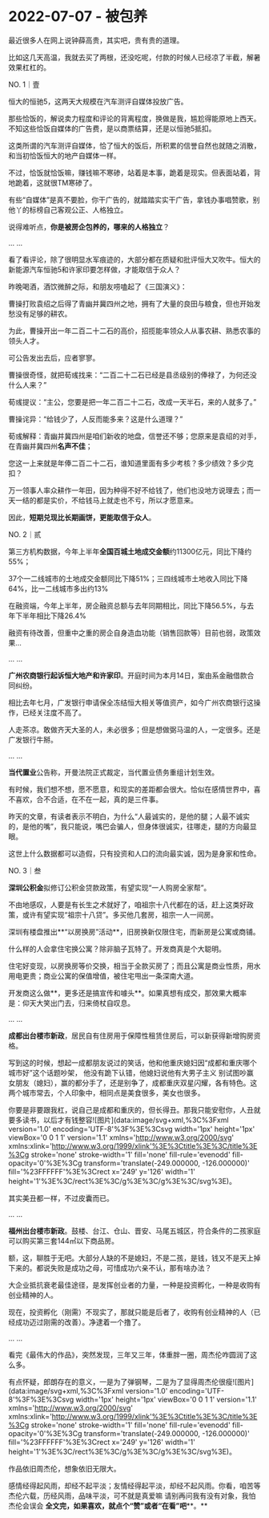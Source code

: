 # 2022-07-07 - 被包养

最近很多人在网上说钟薛高贵，其实吧，贵有贵的道理。

比如这几天高温，我就去买了两根，还没吃呢，付款的时候人已经凉了半截，解暑效果杠杠的。

NO. 1｜壹

恒大的恒驰5，这两天大规模在汽车测评自媒体投放广告。

那些恰饭的，解说卖力程度和评论的背离程度，换做是我，尴尬得能原地上西天。不知这些恰饭自媒体的广告费，是以商票结算，还是以恒驰5抵扣。

这类所谓的汽车测评自媒体，恰了恒大的饭后，所积累的信誉自然也就随之消散，和当初恰饭恒大的地产自媒体一样。

不过，恰饭就恰饭嘛，赚钱嘛不寒碜，站着是本事，跪着是现实。但表面站着，背地跪着，这就很TM寒碜了。

有些“自媒体”是真不要脸，你干广告的，就踏踏实实干广告，拿钱办事唱赞歌，别他丫的标榜自己客观公正、人格独立。

说得难听点，**你是被房企包养的，哪来的人格独立**？

... ...

看了看评论，除了很明显水军痕迹的，大部分都在质疑和批评恒大又吹牛。恒大的新能源汽车恒驰5和许家印要怎样做，才能取信于众人？

昨晚喝酒，酒饮微醉之际，和朋友唠嗑起了《三国演义》：

曹操打败袁绍之后得了青幽并冀四州之地，拥有了大量的良田与粮食，但也开始发愁没有足够的耕农。

为此，曹操开出一年二百二十二石的高价，招揽能率领众人从事农耕、熟悉农事的领头人才。

可公告发出去后，应者寥寥。

曹操很奇怪，就把荀彧找来：“二百二十二石已经是县丞级别的俸禄了，为何还没什么人来？”

荀彧提议：“主公，您要是把一年二百二十二石，改成一天半石，来的人就多了。”

曹操诧异：“给钱少了，人反而能多来？这是什么道理？”

荀彧解释：青幽并冀四州是咱们新收的地盘，信誉还不够；您原来是袁绍的对手，在青幽并冀四州**名声不佳**；

您这一上来就是年俸二百二十二石，谁知道里面有多少考核？多少绩效？多少克扣？

万一领事人率众耕作一年田，因为种得不好不给钱了，他们也没地方说理去；而一天一结的都是实价，不给钱马上就走也不亏，所以才愿意来。

因此，**短期兑现比长期画饼，更能取信于众人**。

NO. 2｜贰

第三方机构数据，今年上半年**全国百城土地成交金额**约11300亿元，同比下降约55%；

37个一二线城市的土地成交金额同比下降51%；三四线城市土地收入同比下降64%，比一二线城市多出约13%

在融资端，今年上半年，房企融资总额与去年同期相比，同比下降56.5%，与去年下半年相比下降26.4%

融资有待改善，但重中之重的房企自身造血功能（销售回款等）目前也弱，政策效果...

... ...

**广州农商银行起诉恒大地产和许家印**。开庭时间为本月14日，案由系金融借款合同纠纷。

相比去年七月，广发银行申请保全冻结恒大相关等值资产，如今广州农商银行这操作，已经关注度不高了。

人走茶凉。敢做齐天大圣的人，未必很多；但是想做弼马温的人，一定很多。还是广发银行牛掰。

... ...

**当代置业**公告称，开曼法院正式裁定，当代置业债务重组计划生效。

有时候，我们想不想，愿不愿意，和现实的差距都会很大。恰似在感情世界中，喜不喜欢，合不合适，在不在一起，真的是三件事。

昨天的文章，有读者表示不明白，为什么“人最诚实的，是他的腿；人最不诚实的，是他的嘴”，我只能说，嘴巴会骗人，但身体很诚实，往哪走，腿的方向最显眼。

这世上什么数据都可以造假，只有投资和人口的流向最实诚，因为是身家和性命。

NO. 3｜叁

**深圳公积金**拟修订公积金贷款政策，有望实现“一人购房全家帮”。

不由地感叹，人要是有长生之术就好了，咱祖宗十八代都在的话，赶上这类好政策，或许有望实现“祖宗十八贷”。多买他几套房，祖宗一人一间房。

深圳有楼盘推出**“以房换房”活动**，旧房换新仅限住宅，而新房是公寓或商铺。

什么样的人会拿住宅换公寓？除非脑子瓦特了。开发商真是个大聪明。

住宅好变现，以房换房等价交换，相当于全款买房了；而且公寓是商业性质，用水用电更贵；商业公寓的保值增值，被住宅甩出一条深南大道。

开发商这么做**，更多还是搞宣传和噱头**。如果真想有成交，那效果大概率是：仰天大笑出门去，归来倚杖自叹息。

... ...

**成都出台楼市新政**，居民自有住房用于保障性租赁住房后，可以新获得新增购房资格。

写到这的时候，想起一成都朋友说过的笑话，他和他重庆媳妇因“成都和重庆哪个城市好”这个话题吵架， 他没有跪下认错，他媳妇说他有大男子主义
别试图吵赢女朋友（媳妇），赢的都分手了，还是别争了，成都重庆双星闪耀，各有特色。这两个城市常去，个人印象中，相同点是美食很多，美女也很多。

你要是非要跟我杠，说自己是成都和重庆的，但长得丑。那我只能安慰你，人丑就要多读书，以后才有钱整容![图片](data:image/svg+xml,%3C%3Fxml version='1.0' encoding='UTF-8'%3F%3E%3Csvg width='1px' height='1px' viewBox='0 0 1 1' version='1.1' xmlns='http://www.w3.org/2000/svg' xmlns:xlink='http://www.w3.org/1999/xlink'%3E%3Ctitle%3E%3C/title%3E%3Cg stroke='none' stroke-width='1' fill='none' fill-rule='evenodd' fill-opacity='0'%3E%3Cg transform='translate(-249.000000, -126.000000)' fill='%23FFFFFF'%3E%3Crect x='249' y='126' width='1' height='1'%3E%3C/rect%3E%3C/g%3E%3C/g%3E%3C/svg%3E)。

其实美丑都一样，不过皮囊而已。

... ...

**福州出台楼市新政**。鼓楼、台江、仓山、晋安、马尾五城区，符合条件的二孩家庭可以购买第三套144㎡以下商品房。

额，这，聊胜于无吧。大部分人缺的不是媳妇，不是二孩，是钱，钱又不是天上掉下来的。都说失败是成功之母，可惜成功六亲不认，那有啥办法？

大企业抵抗衰老最佳途径，是发挥创业者的力量，一种是投资孵化，一种是收购有创业精神的人。

现在，投资孵化（刚需）不现实了，那就只能是后者了，收购有创业精神的人（已经成功迈过刚需的改善）。净逮着一个撸了。

... ...

看完《最伟大的作品》，突然发现，三年又三年，体重胖一圈，周杰伦咋圆润了这么多。

有点怀疑，郎朗存在的意义，一是为了弹钢琴，二是为了显得周杰伦很瘦![图片](data:image/svg+xml,%3C%3Fxml version='1.0' encoding='UTF-8'%3F%3E%3Csvg width='1px' height='1px' viewBox='0 0 1 1' version='1.1' xmlns='http://www.w3.org/2000/svg' xmlns:xlink='http://www.w3.org/1999/xlink'%3E%3Ctitle%3E%3C/title%3E%3Cg stroke='none' stroke-width='1' fill='none' fill-rule='evenodd' fill-opacity='0'%3E%3Cg transform='translate(-249.000000, -126.000000)' fill='%23FFFFFF'%3E%3Crect x='249' y='126' width='1' height='1'%3E%3C/rect%3E%3C/g%3E%3C/g%3E%3C/svg%3E)。

作品依旧周杰伦，想象依旧无限大。

感情经得起风雨，却经不起平淡；友情经得起平淡，却经不起风雨。你看，咱苦等杰伦六载，历经风雨，品味平淡，可不就是真爱嘛
请别再问我有没有对象，我怕杰伦会误会
**全文完，如果喜欢，就点个“赞”或者“在看”吧****。**